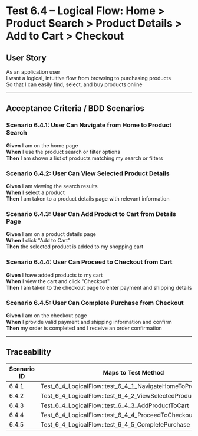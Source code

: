 # Test 6.4 – Logical Flow: Home > Product Search > Product Details > Add to Cart > Checkout

## User Story
As an application user  
I want a logical, intuitive flow from browsing to purchasing products  
So that I can easily find, select, and buy products online

---

## Acceptance Criteria / BDD Scenarios

### Scenario 6.4.1: User Can Navigate from Home to Product Search
**Given** I am on the home page  
**When** I use the product search or filter options  
**Then** I am shown a list of products matching my search or filters

### Scenario 6.4.2: User Can View Selected Product Details
**Given** I am viewing the search results  
**When** I select a product  
**Then** I am taken to a product details page with relevant information

### Scenario 6.4.3: User Can Add Product to Cart from Details Page
**Given** I am on a product details page  
**When** I click "Add to Cart"  
**Then** the selected product is added to my shopping cart

### Scenario 6.4.4: User Can Proceed to Checkout from Cart
**Given** I have added products to my cart  
**When** I view the cart and click "Checkout"  
**Then** I am taken to the checkout page to enter payment and shipping details

### Scenario 6.4.5: User Can Complete Purchase from Checkout
**Given** I am on the checkout page  
**When** I provide valid payment and shipping information and confirm  
**Then** my order is completed and I receive an order confirmation

---

## Traceability

| Scenario ID | Maps to Test Method                                                  |
|-------------|----------------------------------------------------------------------|
| 6.4.1       | Test_6_4_LogicalFlow::test_6_4_1_NavigateHomeToProductSearch         |
| 6.4.2       | Test_6_4_LogicalFlow::test_6_4_2_ViewSelectedProductDetails          |
| 6.4.3       | Test_6_4_LogicalFlow::test_6_4_3_AddProductToCart                    |
| 6.4.4       | Test_6_4_LogicalFlow::test_6_4_4_ProceedToCheckout                   |
| 6.4.5       | Test_6_4_LogicalFlow::test_6_4_5_CompletePurchase                    |